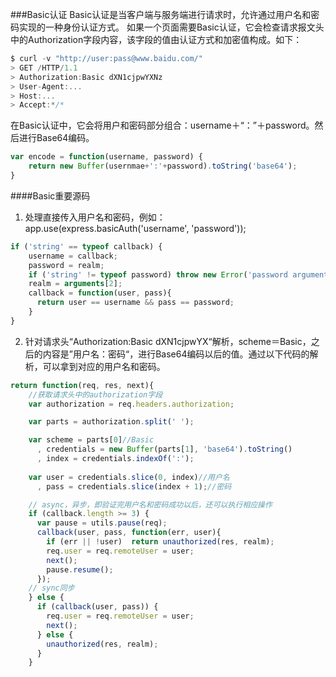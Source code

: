 ###Basic认证
Basic认证是当客户端与服务端进行请求时，允许通过用户名和密码实现的一种身份认证方式。
如果一个页面需要Basic认证，它会检查请求报文头中的Authorization字段内容，该字段的值由认证方式和加密值构成。如下：

```javascript
$ curl -v "http://user:pass@www.baidu.com/"
> GET /HTTP/1.1
> Authorization:Basic dXN1cjpwYXNz
> User-Agent:...
> Host:...
> Accept:*/*
```
在Basic认证中，它会将用户和密码部分组合：username＋“：”＋password。然后进行Base64编码。
```javascript
var encode = function(username, password) {
    return new Buffer(usernmae+':'+password).toString('base64');
}
```

####Basic重要源码
1. 处理直接传入用户名和密码，例如：
app.use(express.basicAuth('username', 'password'));

```javascript
if ('string' == typeof callback) {
    username = callback;
    password = realm;
    if ('string' != typeof password) throw new Error('password argument required');
    realm = arguments[2];
    callback = function(user, pass){
      return user == username && pass == password;
    }
}
```

2. 针对请求头“Authorization:Basic dXN1cjpwYX“解析，scheme＝Basic，之后的内容是”用户名：密码“，进行Base64编码以后的值。通过以下代码的解析，可以拿到对应的用户名和密码。


```javascript
return function(req, res, next){
    //获取请求头中的authorization字段
    var authorization = req.headers.authorization;

    var parts = authorization.split(' ');

    var scheme = parts[0]//Basic
      , credentials = new Buffer(parts[1], 'base64').toString()
      , index = credentials.indexOf(':');
    
    var user = credentials.slice(0, index)//用户名
      , pass = credentials.slice(index + 1);//密码

    // async，异步，即验证完用户名和密码成功以后，还可以执行相应操作
    if (callback.length >= 3) {
      var pause = utils.pause(req);
      callback(user, pass, function(err, user){
        if (err || !user)  return unauthorized(res, realm);
        req.user = req.remoteUser = user;
        next();
        pause.resume();
      });
    // sync同步
    } else {
      if (callback(user, pass)) {
        req.user = req.remoteUser = user;
        next();
      } else {
        unauthorized(res, realm);
      }
    }
```